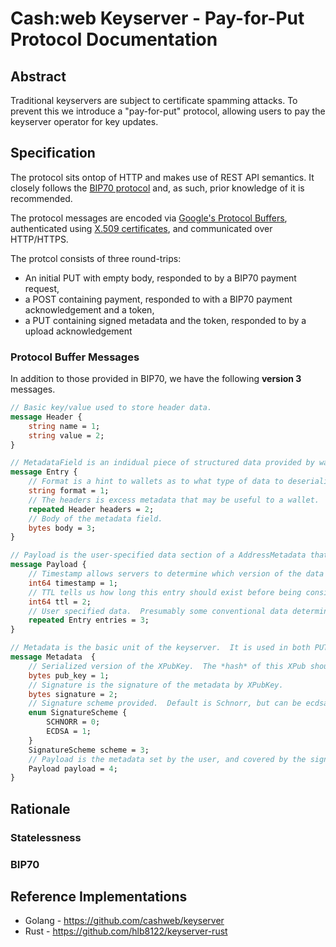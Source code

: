 # Cash:web Keyserver - Pay-for-Put Protocol Documentation

## Abstract

Traditional keyservers are subject to certificate spamming attacks. To prevent this we introduce a "pay-for-put" protocol, allowing users to pay the keyserver operator for key updates.

## Specification

The protocol sits ontop of HTTP and makes use of REST API semantics. It closely follows the [BIP70 protocol](https://github.com/bitcoin/bips/blob/master/bip-0070.mediawiki) and, as such, prior knowledge of it is recommended.

The protocol messages are encoded via [Google's Protocol Buffers](https://developers.google.com/protocol-buffers), authenticated using [X.509 certificates](https://tools.ietf.org/html/rfc5280), and communicated over HTTP/HTTPS.

The protcol consists of three round-trips:
* An initial PUT with empty body, responded to by a BIP70 payment request,
* a POST containing payment, responded to with a BIP70 payment acknowledgement and a token,
* a PUT containing signed metadata and the token, responded to by a upload acknowledgement

### Protocol Buffer Messages

In addition to those provided in BIP70, we have the following **version 3** messages.

```protobuf
// Basic key/value used to store header data.
message Header {
    string name = 1;
    string value = 2;
}

// MetadataField is an indidual piece of structured data provided by wallet authors.
message Entry {
    // Format is a hint to wallets as to what type of data to deserialize from the metadata field.
    string format = 1;
    // The headers is excess metadata that may be useful to a wallet.
    repeated Header headers = 2;
    // Body of the metadata field.
    bytes body = 3;
}

// Payload is the user-specified data section of a AddressMetadata that is covered by the users signature.
message Payload {
    // Timestamp allows servers to determine which version of the data is the most recent.
    int64 timestamp = 1;
    // TTL tells us how long this entry should exist before being considered invalid.
    int64 ttl = 2;
    // User specified data.  Presumably some conventional data determined by wallet authors.
    repeated Entry entries = 3;
}

// Metadata is the basic unit of the keyserver.  It is used in both PUT and GET requests.
message Metadata  {
    // Serialized version of the XPubKey.  The *hash* of this XPub should correspond to the `key` in the kv store.
    bytes pub_key = 1;
    // Signature is the signature of the metadata by XPubKey.
    bytes signature = 2;
    // Signature scheme provided.  Default is Schnorr, but can be ecdsa.
    enum SignatureScheme {
        SCHNORR = 0;
        ECDSA = 1;
    }
    SignatureScheme scheme = 3;
    // Payload is the metadata set by the user, and covered by the signature.
    Payload payload = 4;
}
```

## Rationale

### Statelessness

### BIP70

## Reference Implementations

* Golang - https://github.com/cashweb/keyserver
* Rust - https://github.com/hlb8122/keyserver-rust

